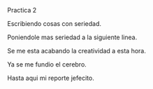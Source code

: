 Practica 2

Escribiendo cosas con seriedad.

Poniendole mas seriedad a la siguiente linea.

Se me esta acabando la creatividad a esta hora.

Ya se me fundio el cerebro.

Hasta aqui mi reporte jefecito.
